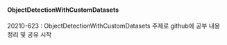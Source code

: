 #### ObjectDetectionWithCustomDatasets
20210-623 : ObjectDetectionWithCustomDatasets 주제로 github에 공부 내용 정리 및 공유 시작

